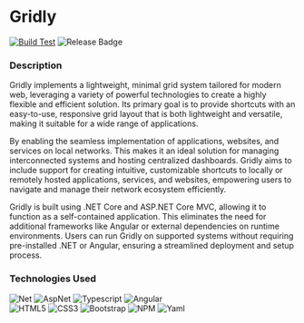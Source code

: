 # Gridly

[![Build Test](https://github.com/Carpenteri1/Gridly/actions/workflows/Build_Test_Branches.yml/badge.svg?branch=main)](https://github.com/Carpenteri1/Gridly/actions/workflows/Build_Test_Branches.yml)
![Release Badge](https://img.shields.io/github/v/release/Carpenteri1/Gridly.svg)

### Description
Gridly implements a lightweight, minimal grid system tailored for modern web, leveraging a variety of powerful technologies to create a highly flexible and efficient solution. Its primary goal is to provide shortcuts with an easy-to-use, responsive grid layout that is both lightweight and versatile, making it suitable for a wide range of applications.

By enabling the seamless implementation of applications, websites, and services on local networks. This makes it an ideal solution for managing interconnected systems and hosting centralized dashboards. Gridly aims to include support for creating intuitive, customizable shortcuts to locally or remotely hosted applications, services, and websites, empowering users to navigate and manage their network ecosystem efficiently.

Gridly is built using .NET Core and ASP.NET Core MVC, allowing it to function as a self-contained application. This eliminates the need for additional frameworks like Angular or external dependencies on runtime environments. Users can run Gridly on supported systems without requiring pre-installed .NET or Angular, ensuring a streamlined deployment and setup process.


### Technologies Used
 ![Net](https://img.shields.io/badge/Net-ac99ea?style=for-the-badge&logo=dotnet&logoColor=white)
 ![AspNet](https://img.shields.io/badge/AspNet-ac30ea?style=for-the-badge&logo=dotnet&logoColor=white)
 ![Typescript](https://img.shields.io/badge/-Typescript-336791?style=for-the-badge&logo=typescript&logoColor=white)
 ![Angular](https://img.shields.io/badge/Angular-C21F1A?style=for-the-badge&logo=angular&logoColor=white)<br>
 ![HTML5](https://img.shields.io/badge/-HTML5-E34F26?style=for-the-badge&logo=html5&logoColor=white)
 ![CSS3](https://img.shields.io/badge/-CSS3-1572B6?style=for-the-badge&logo=css3)
 ![Bootstrap](https://img.shields.io/badge/-Bootstrap-563D7C?style=for-the-badge&logo=bootstrap&logoColor=white)
 ![NPM](https://img.shields.io/badge/NPM-F7DF1E?style=for-the-badge&logo=npm&logoColor=white)
 ![Yaml](https://img.shields.io/badge/Yaml-FF6C37?style=for-the-badge&logo=yaml&logoColor=white)
